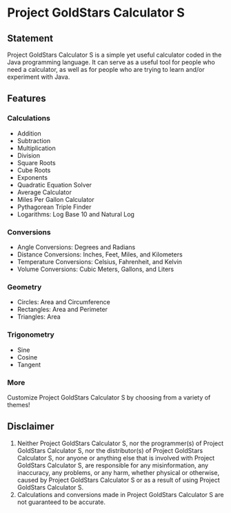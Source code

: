 # Project GoldStars Calculator S

## Statement
Project GoldStars Calculator S is a simple yet useful calculator coded in the Java programming language.
It can serve as a useful tool for people who need a calculator, as well as for people who are trying to learn and/or experiment with Java.

## Features
### Calculations
* Addition
* Subtraction
* Multiplication
* Division
* Square Roots
* Cube Roots
* Exponents
* Quadratic Equation Solver
* Average Calculator
* Miles Per Gallon Calculator
* Pythagorean Triple Finder
* Logarithms: Log Base 10 and Natural Log

### Conversions
* Angle Conversions: Degrees and Radians
* Distance Conversions: Inches, Feet, Miles, and Kilometers
* Temperature Conversions: Celsius, Fahrenheit, and Kelvin
* Volume Conversions: Cubic Meters, Gallons, and Liters

### Geometry
* Circles: Area and Circumference
* Rectangles: Area and Perimeter
* Triangles: Area

### Trigonometry
* Sine
* Cosine
* Tangent

### More
Customize Project GoldStars Calculator S by choosing from a variety of themes!

## Disclaimer
1. Neither Project GoldStars Calculator S, nor the programmer(s) of Project GoldStars Calculator S, nor the distributor(s) of Project GoldStars Calculator S,
nor anyone or anything else that is involved with Project GoldStars Calculator S, are responsible for any misinformation, any inaccuracy,
any problems, or any harm, whether physical or otherwise, caused by Project GoldStars Calculator S or as a result of using Project GoldStars Calculator S.
2. Calculations and conversions made in Project GoldStars Calculator S are not guaranteed to be accurate.